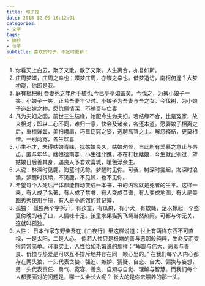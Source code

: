 ```yaml
---
title: 句子控
date: 2018-12-09 16:12:01
categories: 
- 文字
tags:
- 摘抄
- 句子
subtitle: 喜欢的句子，不定时更新！
---
```


<ol>
    <li>你看天上白云，聚了又散，散了又聚。人生离合，亦复如斯。</li>
    <li>庄周梦蝶，庄周之幸也；蝶梦庄周，亦蝶之幸也。借梦造访，南柯何逢？大梦初晓，你即是我。</li>
    <li>庭有枇杷树,吾妻死之年所手植也,今已亭亭如盖矣。今伐之，为搏小娘子一笑。小娘子一笑，正若吾妻年少时。小娘子为吾妻与吾之女，今伐树，为小娘子造出嫁之物，愿伉俪情深，不输吾与亡妻</li>
    <li>凡为夫妇之因，前世三生结缘，始配今生为夫妇。若结缘不合，比是冤家，故来相对；即以二心不同，难归一意，快会及诸亲，各还本道。愿妻娘子相离之后，重梳婵鬓，美扫峨眉，巧呈窈窕之姿，选聘高官之主。解怨释结，更莫相憎。一别两宽，各生欢喜</li>
    <li>小生不才，未得姑娘青睐，扰姑娘良久，姑娘勿怪，自此所有爱慕之意止与唇齿，匿与年华，姑娘往南走，小生往北瞧，不在打扰姑娘，今生就此别过，望姑娘日后善其身，遇良人予君欢喜城，暖色浮余生。</li>
    <li>人说：林深时见鹿，海蓝时见鲸，梦醒时见你。可我，树深时雾起，海深时浪涌，梦醒时夜续，不见鹿，不见鲸，也不见你。</li>
    <li>希望每个人死后尸体都能自动变成一本书，书的内容就是死者的生平。这样一来，有人成了名著，有人成了禁书，有人变成菜谱，有人变成地图，有人是美图秀秀使用手册，有人是小旅馆的登记簿，</li>
    <li>孤独：
    孤独两个字拆开，有孩童，有瓜果，有小犬，有蚊蝇，足以撑起一个盛夏傍晚的巷子口，人情味十足。孩童水果猫狗飞蝇当然热闹，可都与你无关，这就叫孤独。</li>
    <li>人性：
    日本作家东野圭吾在《白夜行》里这样说道：世上有两样东西不可直视，一是太阳，二是人心。  
    倘若人性只是极端的善与恶那般纯粹，生命反而变得异常简单。可事实上，人性恰如毛姆说的那样：“卑鄙与伟大、恶毒与善良、仇恨与热爱是可以互不排斥地并存在同一颗心里的。”    
    在我们每个人内心都存在两头狼，一头代表贪婪、强迫、嫉妒、猜疑、自恋、自大、偏执与妄想，另一头代表责任、勇气、宽容、善良、自知与自觉、理解与智慧。而我们每个人都要面对的问题是，哪一头会长大呢？  
    长大的是你去喂养的那一头。
    </li>
    
</ol>

